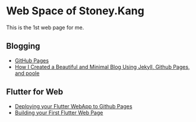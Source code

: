# Web Space of Stoney.Kang

This is the 1st web page for me.


## Blogging
- [GitHub Pages](https://pages.github.com/)
- [How I Created a Beautiful and Minimal Blog Using Jekyll, Github Pages, and poole](http://joshualande.com/jekyll-github-pages-poole/)


## Flutter for Web
- [Deploying your Flutter WebApp to Github Pages](https://medium.com/@maheshmnj/deploying-your-flutter-webapp-to-github-pages-111ff9e5cbc9)
- [Building your First Flutter Web Page](https://medium.com/@maheshmnj/building-your-first-flutter-web-page-7a0ace54b66)



